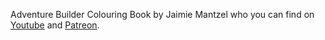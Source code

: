Adventure Builder Colouring Book by Jaimie Mantzel who you can find on [Youtube](https://www.youtube.com/channel/UC1p7jFXjL7Q0qMii08oAeAQ) and [Patreon](https://www.patreon.com/jmemantzel).
